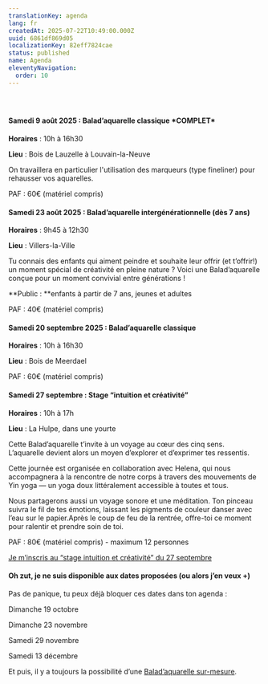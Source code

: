 ```yaml
---
translationKey: agenda
lang: fr
createdAt: 2025-07-22T10:49:00.000Z
uuid: 6861df869d05
localizationKey: 82eff7824cae
status: published
name: Agenda
eleventyNavigation:
  order: 10
---
```

# <img src="/_images/Agenda%20complet%20des%20activit%C3%A9s.webp" alt="" /> 

#### **Samedi 9 août 2025 : Balad’aquarelle classique \*COMPLET\***

**Horaires** : 10h à 16h30 

**Lieu** : Bois de Lauzelle à Louvain-la-Neuve

On travaillera en particulier l'utilisation des marqueurs (type fineliner) pour rehausser vos aquarelles.

PAF : 60€ (matériel compris)

#### **Samedi 23 août 2025&#160;**: **Balad’aquarelle intergénérationnelle (dès 7 ans)**

**Horaires** : 9h45 à 12h30 

**Lieu** : Villers-la-Ville

Tu connais des enfants qui aiment peindre et souhaite leur offrir (et t’offrir!) un moment spécial de créativité en pleine nature ? Voici une Balad’aquarelle conçue pour un moment convivial entre générations !

**Public :&#32;**enfants à partir de 7 ans, jeunes et adultes

PAF : 40€ (matériel compris)

#### Samedi 20 septembre 2025 : Balad’aquarelle classique 

**Horaires** : 10h à 16h30

**Lieu** : Bois de Meerdael

PAF : 60€ (matériel compris) 

#### **Samedi 27 septembre : Stage “intuition et créativité”**

**Horaires** : 10h à 17h

**Lieu** : La Hulpe, dans une yourte

Cette Balad’aquarelle t’invite à un voyage au cœur des cinq sens. L’aquarelle devient alors un moyen d’explorer et d’exprimer tes ressentis. 

Cette journée est organisée en collaboration avec Helena, qui nous accompagnera à la rencontre de notre corps à travers des mouvements de Yin yoga — un yoga doux littéralement accessible à toutes et tous. 

Nous partagerons aussi un voyage sonore et une méditation. Ton pinceau suivra le fil de tes émotions, laissant les pigments de couleur danser avec l’eau sur le papier.Après le coup de feu de la rentrée, offre-toi ce moment pour ralentir et prendre soin de toi.

PAF : 80€ (matériel compris) - maximum 12 personnes

[Je m’inscris au “stage intuition et créativité” du 27 septembre](https://gmail.us12.list-manage.com/track/click?u=6de54c566893a7e8017dec274&id=7b118c08ef&e=7796bbf9bf)

#### **Oh zut, je ne suis disponible aux dates proposées (ou alors j’en veux +)**

Pas de panique, tu peux déjà bloquer ces dates dans ton agenda : 

Dimanche 19 octobre

Dimanche 23 novembre

Samedi 29 novembre

Samedi 13 décembre

Et puis, il y a toujours la possibilité d’une [Balad’aquarelle sur-mesure](https://www.voyage-aquarelle.be/fr/stages-et-journees-speciales-ou-sur-mesure/).
